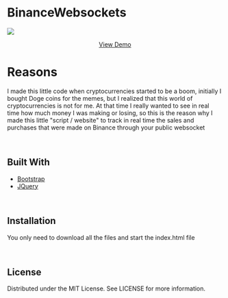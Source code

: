 # BinanceWebsockets

[![](https://github.com/michydev/BinanceWebsockets/blob/master/resources/imgs/tothemoonexample.gif?raw=true)](#imgexample)

<p align="center">
  <p align="center">
    <a href="https://michyaraque.github.io/BinanceWebsockets/">View Demo</a>
  </p>
</p>

# Reasons
I made this little code when cryptocurrencies started to be a boom, initially I bought Doge coins for the memes, but I realized that this world of cryptocurrencies is not for me. At that time I really wanted to see in real time how much money I was making or losing, so this is the reason why I made this little "script / website" to track in real time the sales and purchases that were made on Binance through your public websocket

&nbsp;&nbsp;
## Built With
* [Bootstrap](https://getbootstrap.com)
* [JQuery](https://jquery.com)

&nbsp;&nbsp;
## Installation
You only need to download all the files and start the index.html file

&nbsp;&nbsp;
## License 
Distributed under the MIT License. See LICENSE for more information.
